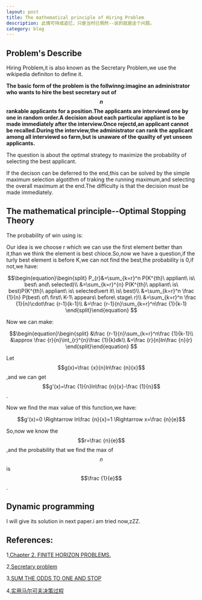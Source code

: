 ```yaml
---
layout: post
title: The mathematical principle of Hiring Problem
description: 此情可待成追忆，只是当时已惘然--说的就是这个问题。
category: blog
---
```


Problem's Describe
--
Hiring Problem,it is also known as the Secretary Problem,we use the wikipedia definiton to define it.

**The basic form of the problem is the follwinng:imagine an administrator who wants to hire the best secretary out of $$n$$
rankable applicants for a position.The applicants are interviewd one by one in random order.A decision about each particular appliant is to be made immediately after the interview.Once rejectd,an applicant cannot be recalled.During the interview,the administrator can rank the applicant among all interviewd so farm,but is unaware of the quailty of yet unseen applicants.**

The question is about the optimal strategy to maximize the probability of selecting the best applicant.

If the decison can be deferred to the end,this can be solved by the simple maximum selection algotithm of traking the running maximum,and selecting the overall maximum at the end.The difficulty is that the decision must be made immediately.

The mathematical principle--Optimal Stopping Theory
--
The probability of win using is:

Our idea is we choose r which we can use the first element better than it,than we think the element is best chioce.So,now we have a question,if the turly best element is before K,we can not find the best,the probability is 0,if not,we have:

$$\begin{equation}\begin{split} 
P_{r}&=\sum_{k=r}^n P(K^{th}\ appliant\ is\ best\ and\ selected)\\
&=\sum_{k=r}^{n} P(K^{th}\ appliant\ is\ best)P(K^{th}\ appliant\ is\ selected\vert it\ is\ best)\\
&=\sum_{k=r}^n \frac {1}{n} P(best\ of\ first\ K-1\ appears\ before\ stage\ r)\\
&=\sum_{k=r}^n \frac {1}{n}\cdot\frac {r-1}{k-1}\\
&=\frac {r-1}{n}\sum_{k=r}^n\frac {1}{k-1}
\end{split}\end{equation}
$$

Now we can make:

$$\begin{equation}\begin{split} 
&\frac {r-1}{n}\sum_{k=r}^n\frac {1}{k-1}\\
&\approx \frac {r}{n}\int_{r}^{n}\frac {1}{k}dk\\
&=\frac {r}{n}ln\frac {n}{r}
\end{split}\end{equation}
$$

Let $$g(x)=\frac {x}{n}ln\frac {n}{x}$$,and we can get $$g'(x)=\frac {1}{n}ln\frac {n}{x}-\frac {1}{n}$$.

Now we find the max value of this function,we have:

$$g'(x)=0 \Rightarrow ln\frac {n}{x}=1 \Rightarrow x=\frac {n}{e}$$

So,now we know the $$r=\frac {n}{e}$$,and the probability that we find the max of $$n$$ is $$\frac {1}{e}$$.

Dynamic programming
--
I will give its solution in next paper.i am tried now,zZZ.

**References:**
--

1,[Chapter 2. FINITE HORIZON PROBLEMS.](http://www.math.ucla.edu/~tom/Stopping/sr2.pdf)

2,[Secretary problem](https://en.wikipedia.org/wiki/Secretary_problem)

3,[SUM THE ODDS TO ONE AND STOP](https://projecteuclid.org/download/pdf_1/euclid.aop/1019160340)

4,[实用马尔可夫决策过程](https://books.google.com.hk/books?id=iAan6NMMAzcC&pg=PR33&lpg=PR33&dq=动态规划+秘书问题&source=bl&ots=uKSm_c-q1X&sig=0WLQRS0PifOQdSypIul_M5HKflM&hl=zh-CN&sa=X&redir_esc=y#v=onepage&q=动态规划%20秘书问题&f=false)
